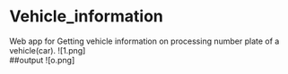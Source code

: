 # Vehicle_information
Web app for Getting vehicle information on processing number plate of a vehicle(car).
![1.png] <br>
##output
![o.png]
